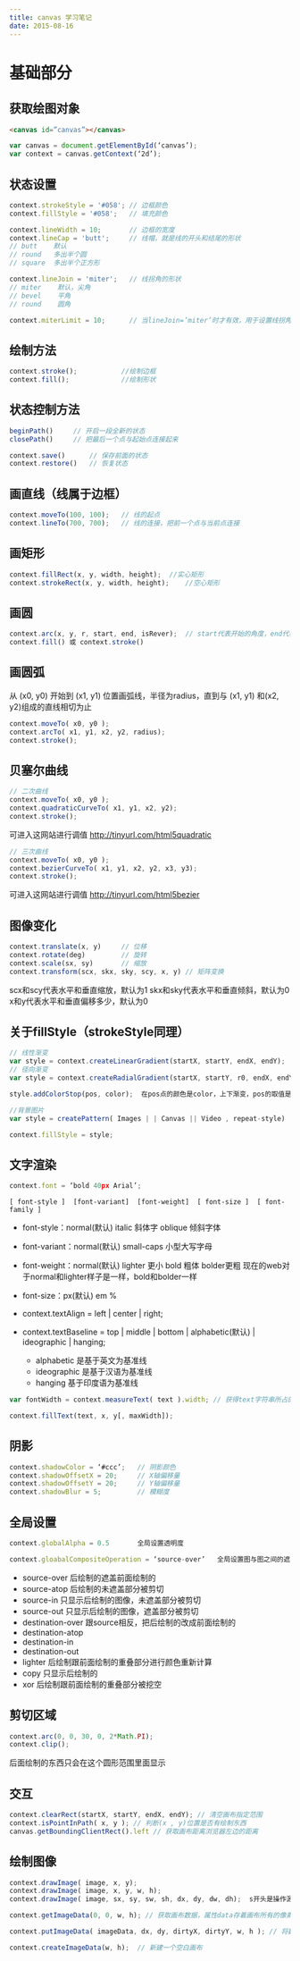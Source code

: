 ```yaml
---
title: canvas 学习笔记
date: 2015-08-16
---
```


<!-- more -->

# 基础部分

## 获取绘图对象

```html
<canvas id=”canvas”></canvas>
```

```js
var canvas = document.getElementById(‘canvas’);
var context = canvas.getContext(‘2d’);
```

## 状态设置

```js
context.strokeStyle = '#058'; // 边框颜色
context.fillStyle = '#058';	  // 填充颜色

context.lineWidth = 10;       // 边框的宽度
context.lineCap = 'butt';     // 线帽，就是线的开头和结尾的形状
// butt    默认
// round   多出半个圆
// square  多出半个正方形

context.lineJoin = 'miter';	  // 线拐角的形状
// miter	默认，尖角
// bevel	平角
// round	圆角

context.miterLimit = 10;      // 当lineJoin=’miter’时才有效，用于设置线拐角时内角与外角的最大距离，超过这个大小时lineJoin会变成bevel值
```


## 绘制方法

```js
context.stroke();			//绘制边框
context.fill();				//绘制形状
```

## 状态控制方法

```js
beginPath()		// 开启一段全新的状态
closePath()		// 把最后一个点与起始点连接起来

context.save()		// 保存前面的状态
context.restore()	// 恢复状态
```

## 画直线（线属于边框）

```js
context.moveTo(100, 100);   // 线的起点
context.lineTo(700, 700);   // 线的连接，把前一个点与当前点连接
```

## 画矩形

```js
context.fillRect(x, y, width, height); 	//实心矩形
context.strokeRect(x, y, width, height);	//空心矩形
```

## 画圆

```js
context.arc(x, y, r, start, end, isRever);	// start代表开始的角度，end代表结束的角度，isRever代表是否反回来画，360度为2*Math.PI
context.fill() 或 context.stroke()
```

## 画圆弧

从 (x0, y0) 开始到 (x1, y1) 位置画弧线，半径为radius，直到与 (x1, y1) 和(x2, y2)组成的直线相切为止

```js
context.moveTo( x0, y0 );
context.arcTo( x1, y1, x2, y2, radius);
context.stroke();
```

## 贝塞尔曲线

```js
// 二次曲线
context.moveTo( x0, y0 );
context.quadraticCurveTo( x1, y1, x2, y2);
context.stroke();
```

可进入这网站进行调值 http://tinyurl.com/html5quadratic

```js
// 三次曲线
context.moveTo( x0, y0 );
context.bezierCurveTo( x1, y1, x2, y2, x3, y3);
context.stroke();
```

可进入这网站进行调值 http://tinyurl.com/html5bezier

## 图像变化

```js
context.translate(x, y)	    // 位移
context.rotate(deg)         // 旋转
context.scale(sx, sy)       // 缩放
context.transform(scx, skx, sky, scy, x, y)	// 矩阵变换
```
scx和scy代表水平和垂直缩放，默认为1
skx和sky代表水平和垂直倾斜，默认为0
x和y代表水平和垂直偏移多少，默认为0

## 关于fillStyle（strokeStyle同理）

```js
// 线性渐变
var style = context.createLinearGradient(startX, startY, endX, endY); 
// 径向渐变
var style = context.createRadialGradient(startX, startY, r0, endX, endY, r1); 

style.addColorStop(pos, color);  在pos点的颜色是color，上下渐变，pos的取值是0.0 -1.0

//背景图片
var style = createPattern( Images | | Canvas || Video , repeat-style)

context.fillStyle = style;
```

## 文字渲染

```js
context.font = ‘bold 40px Arial’; 
```

`[ font-style ]  [font-variant]  [font-weight]  [ font-size ]  [ font-family ]`

- font-style：normal(默认)  italic 斜体字   oblique 倾斜字体
- font-variant：normal(默认)  small-caps 小型大写字母
- font-weight：normal(默认)  lighter 更小  bold 粗体  bolder更粗
		现在的web对于normal和lighter样子是一样，bold和bolder一样
- font-size：px(默认)  em  %
- context.textAlign = left | center | right; 
- context.textBaseline = top | middle | bottom | alphabetic(默认) | ideographic | hanging;

    - alphabetic 是基于英文为基准线
    - ideographic 是基于汉语为基准线
    - hanging 基于印度语为基准线

```js
var fontWidth = context.measureText( text ).width; // 获得text字符串所占的宽度

context.fillText(text, x, y[, maxWidth]);
```

## 阴影

```js
context.shadowColor = ‘#ccc’;   // 阴影颜色
context.shadowOffsetX = 20;     // X轴偏移量
context.shadowOffsetY = 20;     // Y轴偏移量
context.shadowBlur = 5;         // 模糊度
```

## 全局设置

```js
context.globalAlpha = 0.5 		全局设置透明度

context.gloabalCompositeOperation = ‘source-over’	全局设置图与图之间的遮盖方式
```

- source-over 后绘制的遮盖前面绘制的
- source-atop 后绘制的未遮盖部分被剪切
- source-in 只显示后绘制的图像，未遮盖部分被剪切
- source-out 只显示后绘制的图像，遮盖部分被剪切
- destination-over 跟source相反，把后绘制的改成前面绘制的
- destination-atop
- destination-in
- destination-out
- lighter 后绘制跟前面绘制的重叠部分进行颜色重新计算
- copy 只显示后绘制的
- xor 后绘制跟前面绘制的重叠部分被挖空

## 剪切区域

```js
context.arc(0, 0, 30, 0, 2*Math.PI);
context.clip();
```

后面绘制的东西只会在这个圆形范围里面显示

## 交互

```js
context.clearRect(startX, startY, endX, endY); // 清空画布指定范围
context.isPointInPath( x, y ); // 判断(x , y)位置是否有绘制东西
canvas.getBoundingClientRect().left	// 获取画布距离浏览器左边的距离
```

## 绘制图像

```js
context.drawImage( image, x, y); 
context.drawImage( image, x, y, w, h);
context.drawImage( image, sx, sy, sw, sh, dx, dy, dw, dh);	s开头是操作源图像

context.getImageData(0, 0, w, h); // 获取画布数据，属性data存着画布所有的像素点信息，是一个数组，数组长度为宽度*高度*4，其中这个4指rgba各个值

context.putImageData( imageData, dx, dy, dirtyX, dirtyY, w, h ); // 将数据导入画布

context.createImageData(w, h);	// 新建一个空白画布
```